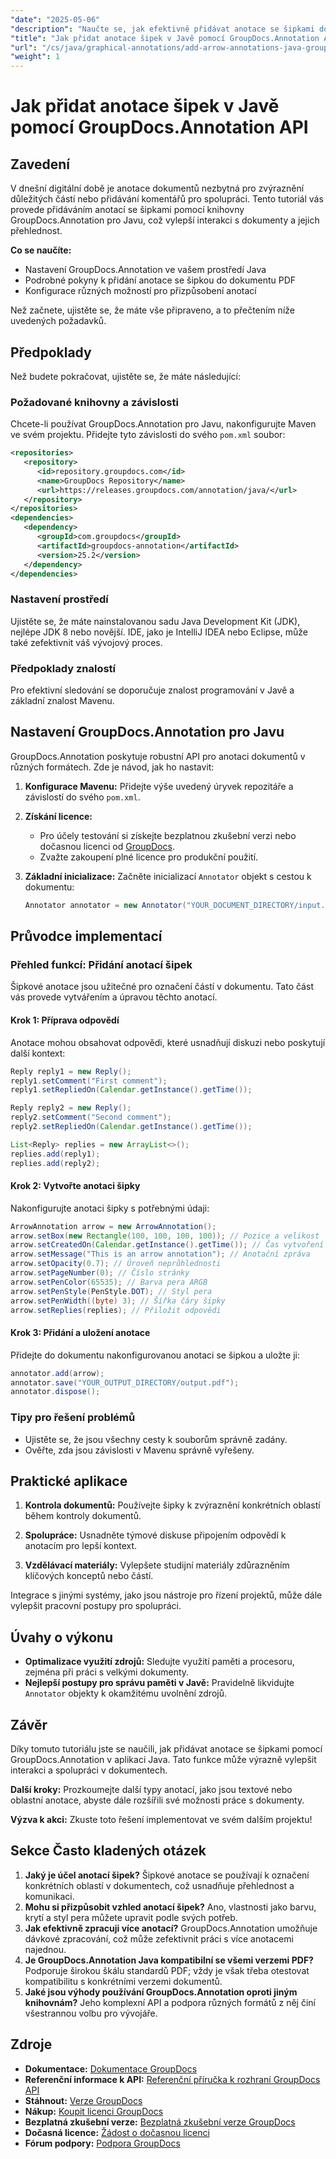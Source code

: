 ```yaml
---
"date": "2025-05-06"
"description": "Naučte se, jak efektivně přidávat anotace se šipkami do PDF pomocí knihovny GroupDocs.Annotation pro Javu. Zlepšete přehlednost dokumentů a spolupráci."
"title": "Jak přidat anotace šipek v Javě pomocí GroupDocs.Annotation API"
"url": "/cs/java/graphical-annotations/add-arrow-annotations-java-groupdocs/"
"weight": 1
---
```


# Jak přidat anotace šipek v Javě pomocí GroupDocs.Annotation API

## Zavedení

V dnešní digitální době je anotace dokumentů nezbytná pro zvýraznění důležitých částí nebo přidávání komentářů pro spolupráci. Tento tutoriál vás provede přidáváním anotací se šipkami pomocí knihovny GroupDocs.Annotation pro Javu, což vylepší interakci s dokumenty a jejich přehlednost.

**Co se naučíte:**
- Nastavení GroupDocs.Annotation ve vašem prostředí Java
- Podrobné pokyny k přidání anotace se šipkou do dokumentu PDF
- Konfigurace různých možností pro přizpůsobení anotací

Než začnete, ujistěte se, že máte vše připraveno, a to přečtením níže uvedených požadavků.

## Předpoklady

Než budete pokračovat, ujistěte se, že máte následující:

### Požadované knihovny a závislosti
Chcete-li používat GroupDocs.Annotation pro Javu, nakonfigurujte Maven ve svém projektu. Přidejte tyto závislosti do svého `pom.xml` soubor:

```xml
<repositories>
   <repository>
      <id>repository.groupdocs.com</id>
      <name>GroupDocs Repository</name>
      <url>https://releases.groupdocs.com/annotation/java/</url>
   </repository>
</repositories>
<dependencies>
   <dependency>
      <groupId>com.groupdocs</groupId>
      <artifactId>groupdocs-annotation</artifactId>
      <version>25.2</version>
   </dependency>
</dependencies>
```

### Nastavení prostředí
Ujistěte se, že máte nainstalovanou sadu Java Development Kit (JDK), nejlépe JDK 8 nebo novější. IDE, jako je IntelliJ IDEA nebo Eclipse, může také zefektivnit váš vývojový proces.

### Předpoklady znalostí
Pro efektivní sledování se doporučuje znalost programování v Javě a základní znalost Mavenu.

## Nastavení GroupDocs.Annotation pro Javu

GroupDocs.Annotation poskytuje robustní API pro anotaci dokumentů v různých formátech. Zde je návod, jak ho nastavit:

1. **Konfigurace Mavenu:**
   Přidejte výše uvedený úryvek repozitáře a závislostí do svého `pom.xml`.

2. **Získání licence:**
   - Pro účely testování si získejte bezplatnou zkušební verzi nebo dočasnou licenci od [GroupDocs](https://purchase.groupdocs.com/temporary-license/).
   - Zvažte zakoupení plné licence pro produkční použití.

3. **Základní inicializace:**
   Začněte inicializací `Annotator` objekt s cestou k dokumentu:

   ```java
   Annotator annotator = new Annotator("YOUR_DOCUMENT_DIRECTORY/input.pdf");
   ```

## Průvodce implementací

### Přehled funkcí: Přidání anotací šipek
Šipkové anotace jsou užitečné pro označení částí v dokumentu. Tato část vás provede vytvářením a úpravou těchto anotací.

#### Krok 1: Příprava odpovědí 
Anotace mohou obsahovat odpovědi, které usnadňují diskuzi nebo poskytují další kontext:

```java
Reply reply1 = new Reply();
reply1.setComment("First comment");
reply1.setRepliedOn(Calendar.getInstance().getTime());

Reply reply2 = new Reply();
reply2.setComment("Second comment");
reply2.setRepliedOn(Calendar.getInstance().getTime());

List<Reply> replies = new ArrayList<>();
replies.add(reply1);
replies.add(reply2);
```

#### Krok 2: Vytvořte anotaci šipky 
Nakonfigurujte anotaci šipky s potřebnými údaji:

```java
ArrowAnnotation arrow = new ArrowAnnotation();
arrow.setBox(new Rectangle(100, 100, 100, 100)); // Pozice a velikost
arrow.setCreatedOn(Calendar.getInstance().getTime()); // Čas vytvoření
arrow.setMessage("This is an arrow annotation"); // Anotační zpráva
arrow.setOpacity(0.7); // Úroveň neprůhlednosti
arrow.setPageNumber(0); // Číslo stránky
arrow.setPenColor(65535); // Barva pera ARGB
arrow.setPenStyle(PenStyle.DOT); // Styl pera
arrow.setPenWidth((byte) 3); // Šířka čáry šipky
arrow.setReplies(replies); // Přiložit odpovědi
```

#### Krok 3: Přidání a uložení anotace 
Přidejte do dokumentu nakonfigurovanou anotaci se šipkou a uložte ji:

```java
annotator.add(arrow);
annotator.save("YOUR_OUTPUT_DIRECTORY/output.pdf");
annotator.dispose();
```

### Tipy pro řešení problémů
- Ujistěte se, že jsou všechny cesty k souborům správně zadány.
- Ověřte, zda jsou závislosti v Mavenu správně vyřešeny.

## Praktické aplikace

1. **Kontrola dokumentů:**
   Používejte šipky k zvýraznění konkrétních oblastí během kontroly dokumentů.
   
2. **Spolupráce:**
   Usnadněte týmové diskuse připojením odpovědí k anotacím pro lepší kontext.
3. **Vzdělávací materiály:**
   Vylepšete studijní materiály zdůrazněním klíčových konceptů nebo částí.

Integrace s jinými systémy, jako jsou nástroje pro řízení projektů, může dále vylepšit pracovní postupy pro spolupráci.

## Úvahy o výkonu
- **Optimalizace využití zdrojů:** Sledujte využití paměti a procesoru, zejména při práci s velkými dokumenty.
- **Nejlepší postupy pro správu paměti v Javě:** Pravidelně likvidujte `Annotator` objekty k okamžitému uvolnění zdrojů.

## Závěr
Díky tomuto tutoriálu jste se naučili, jak přidávat anotace se šipkami pomocí GroupDocs.Annotation v aplikaci Java. Tato funkce může výrazně vylepšit interakci a spolupráci v dokumentech.

**Další kroky:**
Prozkoumejte další typy anotací, jako jsou textové nebo oblastní anotace, abyste dále rozšířili své možnosti práce s dokumenty.

**Výzva k akci:** Zkuste toto řešení implementovat ve svém dalším projektu!

## Sekce Často kladených otázek

1. **Jaký je účel anotací šipek?**
   Šipkové anotace se používají k označení konkrétních oblastí v dokumentech, což usnadňuje přehlednost a komunikaci.
2. **Mohu si přizpůsobit vzhled anotací šipek?**
   Ano, vlastnosti jako barvu, krytí a styl pera můžete upravit podle svých potřeb.
3. **Jak efektivně zpracuji více anotací?**
   GroupDocs.Annotation umožňuje dávkové zpracování, což může zefektivnit práci s více anotacemi najednou.
4. **Je GroupDocs.Annotation Java kompatibilní se všemi verzemi PDF?**
   Podporuje širokou škálu standardů PDF; vždy je však třeba otestovat kompatibilitu s konkrétními verzemi dokumentů.
5. **Jaké jsou výhody používání GroupDocs.Annotation oproti jiným knihovnám?**
   Jeho komplexní API a podpora různých formátů z něj činí všestrannou volbu pro vývojáře.

## Zdroje
- **Dokumentace:** [Dokumentace GroupDocs](https://docs.groupdocs.com/annotation/java/)
- **Referenční informace k API:** [Referenční příručka k rozhraní GroupDocs API](https://reference.groupdocs.com/annotation/java/)
- **Stáhnout:** [Verze GroupDocs](https://releases.groupdocs.com/annotation/java/)
- **Nákup:** [Koupit licenci GroupDocs](https://purchase.groupdocs.com/buy)
- **Bezplatná zkušební verze:** [Bezplatná zkušební verze GroupDocs](https://releases.groupdocs.com/annotation/java/)
- **Dočasná licence:** [Žádost o dočasnou licenci](https://purchase.groupdocs.com/temporary-license/)
- **Fórum podpory:** [Podpora GroupDocs](https://forum.groupdocs.com/c/annotation/)